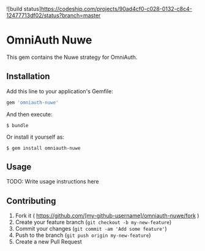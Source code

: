 
![build status]https://codeship.com/projects/90ad4cf0-c028-0132-c8c4-12477713df02/status?branch=master

# OmniAuth Nuwe

This gem contains the Nuwe strategy for OmniAuth.

## Installation

Add this line to your application's Gemfile:

```ruby
gem 'omniauth-nuwe'
```

And then execute:

    $ bundle

Or install it yourself as:

    $ gem install omniauth-nuwe

## Usage

TODO: Write usage instructions here

## Contributing

1. Fork it ( https://github.com/[my-github-username]/omniauth-nuwe/fork )
2. Create your feature branch (`git checkout -b my-new-feature`)
3. Commit your changes (`git commit -am 'Add some feature'`)
4. Push to the branch (`git push origin my-new-feature`)
5. Create a new Pull Request
